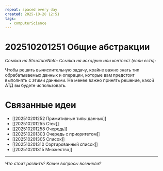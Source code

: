 ```yaml
---
repeat: spaced every day
created: 2025-10-20 12:51
tags:
  - computerScience
---
```

# 202510201251 Общие абстракции

*Ссылка на StructureNote:*
*Ссылка на исходник или контекст (если есть):*

Чтобы решить вычислительную задачу, крайне важно знать тип обрабатываемых данных и операции, которые вам предстоит выполнять с этими данными. Не менее важно принять решение, какой АТД вы будете использовать.

# Связанные идеи

- [[202510201252 Примитивные типы данных]]
- [[202510201255 Стек]]
- [[202510201258 Очередь]]
- [[202510201303 Очередь с приоритетом]]
- [[202510201305 Список]]
- [[202510201310 Сортированный список]]
- [[202510201315 Множество]]

---

*Что стоит развить? Какие вопросы возникли?*
